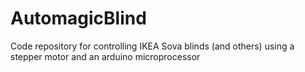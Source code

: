 # AutomagicBlind
Code repository for controlling IKEA Sova blinds (and others) using a stepper motor and an arduino microprocessor
